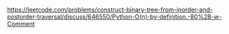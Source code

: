 https://leetcode.com/problems/construct-binary-tree-from-inorder-and-postorder-traversal/discuss/646550/Python-O(n)-by-definition.-80%2B-w-Comment